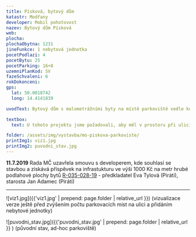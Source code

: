 ```yaml
---
title: Písková, bytový dům
katastr: Modřany
developer: Mobil pohotovost
nazev: Bytový dům Písková
web: 
plocha:
plochaObytna: 1231
jineFunkce: 1 nebytová jednotka
pocetPodlazi: 4
pocetBytu: 25
pocetParking: 16+8
uzemniPlanKod: SV
fazeSchvaleni: 6
rokDokonceni: 
gps:
  lat: 50.0018742
  long: 14.4141839

uvodText: Bytový dům s malometrážními byty na místě parkoviště vedle kulturního domu v ulici Písková

textbox:
  text: U tohoto projektu jsme požadovali, aby měl v prostoru při ulici nebytový prostor pro podnikání a toho se podařilo dosáhnout. Navíc dům odpovídá výškám ostatních bytových domů na této straně ulice, proto jsme s projektem souhlasili.

folder: /assets/img/vystavba/mo-piskova-parkoviste/
printImg1: viz1.jpg
printImg2: puvodni_stav.jpg
---
```


**11.7.2019** Rada MČ uzavřela smouvu s developerem, kde souhlasí se stavbou a získává příspěvek na infrastukturu ve výši 1000 Kč na metr hrubé podlahové plochy bytů  [R-035-028-19](https://www.praha12.cz/assets/File.ashx?id_org=80112&id_dokumenty=70916) - předkladatel Eva Tylová (Piráti), starosta Jan Adamec (Piráti)

- - -

![viz1.jpg]({{'viz1.jpg' | prepend: page.folder | relative_url }})
(vizualizace verze ještě před zvýšením počtu parkovacích míst na ulici a přidáním nebytové jednotky)

![puvodni_stav.jpg]({{'puvodni_stav.jpg' | prepend: page.folder | relative_url }} )
(původní stav, ad-hoc parkoviště)
